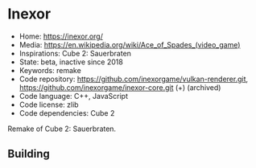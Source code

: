 # Inexor

- Home: https://inexor.org/
- Media: <https://en.wikipedia.org/wiki/Ace_of_Spades_(video_game)>
- Inspirations: Cube 2: Sauerbraten
- State: beta, inactive since 2018
- Keywords: remake
- Code repository: https://github.com/inexorgame/vulkan-renderer.git, https://github.com/inexorgame/inexor-core.git (+) (archived)
- Code language: C++, JavaScript
- Code license: zlib
- Code dependencies: Cube 2

Remake of Cube 2: Sauerbraten.

## Building
